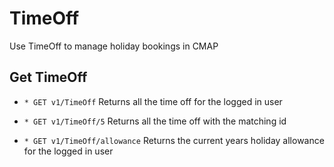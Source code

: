 # TimeOff
Use TimeOff to manage holiday bookings in CMAP

## Get TimeOff
* `* GET v1/TimeOff` Returns all the time off for the logged in user

* `* GET v1/TimeOff/5` Returns all the time off with the matching id

* `* GET v1/TimeOff/allowance` Returns the current years holiday allowance for the logged in user